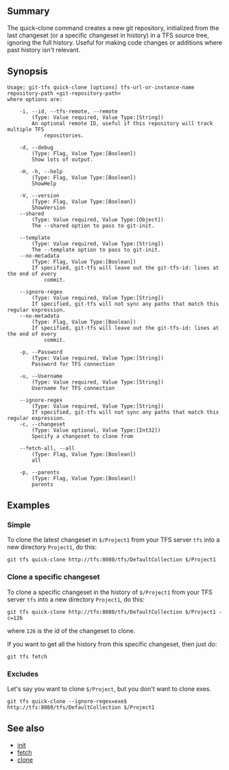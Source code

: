 ## Summary

The quick-clone command creates a new git repository, initialized from the last changeset (or a specific changeset in history) in a TFS source tree, ignoring the full history. 
Useful for making code changes or additions where past history isn't relevant.

## Synopsis

	Usage: git-tfs quick-clone [options] tfs-url-or-instance-name repository-path <git-repository-path>
	where options are:

		-i, --id, --tfs-remote, --remote
			(Type: Value required, Value Type:[String])
			An optional remote ID, useful if this repository will track multiple TFS
				repositories.

		-d, --debug
			(Type: Flag, Value Type:[Boolean])
			Show lots of output.

		-H, -h, --help
			(Type: Flag, Value Type:[Boolean])
			ShowHelp

		-V, --version
			(Type: Flag, Value Type:[Boolean])
			ShowVersion
		--shared
			(Type: Value required, Value Type:[Object])
			The --shared option to pass to git-init.

		--template
			(Type: Value required, Value Type:[String])
			The --template option to pass to git-init.
		--no-metadata
			(Type: Flag, Value Type:[Boolean])
			If specified, git-tfs will leave out the git-tfs-id: lines at the end of every
				commit.

		--ignore-regex
			(Type: Value required, Value Type:[String])
			If specified, git-tfs will not sync any paths that match this regular expression.
		--no-metadata
			(Type: Flag, Value Type:[Boolean])
			If specified, git-tfs will leave out the git-tfs-id: lines at the end of every
				commit.

		-p, --Password
			(Type: Value required, Value Type:[String])
			Password for TFS connection

		-u, --Username
			(Type: Value required, Value Type:[String])
			Username for TFS connection

		--ignore-regex
			(Type: Value required, Value Type:[String])
			If specified, git-tfs will not sync any paths that match this regular expression.
		-c, --changeset
			(Type: Value optional, Value Type:[Int32])
			Specify a changeset to clone from

		--fetch-all, --all
			(Type: Flag, Value Type:[Boolean])
			all

		-p, --parents
			(Type: Flag, Value Type:[Boolean])
			parents

## Examples

### Simple

To clone the latest changeset in `$/Project1` from your TFS server `tfs`
into a new directory `Project1`, do this:

    git tfs quick-clone http://tfs:8080/tfs/DefaultCollection $/Project1

### Clone a specific changeset

To clone a specific changeset in the history of `$/Project1` from your TFS server `tfs`
into a new directory `Project1`, do this:

    git tfs quick-clone http://tfs:8080/tfs/DefaultCollection $/Project1 -c=126

where `126` is the id of the changeset to clone.

If you want to get all the history from this specific changeset, then just do:

    git tfs fetch

### Excludes

Let's say you want to clone `$/Project`, but you don't want to
clone exes.

    git tfs quick-clone --ignore-regex=exe$ http://tfs:8080/tfs/DefaultCollection $/Project1

## See also

* [init](init.md)
* [fetch](fetch.md)
* [clone](clone.md)

